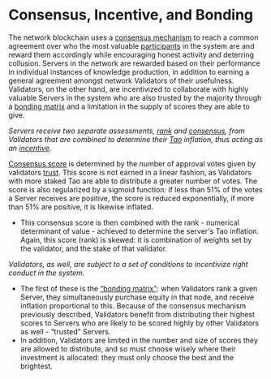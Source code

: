 # Consensus, Incentive, and Bonding

The network blockchain uses a [consensus mechanism](/src/glossary#consensus-mechanism) to reach a common agreement over who the most valuable [participants](/src/glossary#minerneuronpeernode) in the system are and reward them accordingly while encouraging honest activity and deterring collusion. Servers in the network are rewarded based on their performance in individual instances of knowledge production, in addition to earning a general agreement amongst network Validators of their usefulness. Validators, on the other hand, are incentivized to collaborate with highly valuable Servers in the system who are also trusted by the majority through a [bonding matrix](/src/glossary#bonding-matrix) and a limitation in the supply of scores they are able to give.

*Servers receive two separate assessments, [rank](/src/glossary#rank) and [consensus](/src/glossary#consensus), from Validators that are combined to determine their [Tao](/src/Glossary#tao) inflation, thus acting as an [incentive](/src/glossary#incentive).*

[Consensus score](/src/glossary#consensus) is determined by the number of approval votes given by validators [trust](/src/glossary#trust). This score is not earned in a linear fashion, as Validators with more staked Tao are able to distribute a greater number of votes. The score is also regularized by a sigmoid function: if less than 51% of the votes a Server receives are positive, the score is reduced exponentially, if more than 51% are positive, it is likewise inflated. 
- This consensus score is then combined with the rank - numerical determinant of value - achieved to determine the server's Tao inflation. Again, this score (rank) is skewed: it is combination of weights set by the validator, and the stake of that validator. 


*Validators, as well, are subject to a set of conditions to incentivize right conduct in the system.*

- The first of these is the [“bonding matrix"](/src/glossary#bonding-matrix): when Validators rank a given Server, they simultaneously purchase equity in that node, and receive inflation proportional to this. Because of the consensus mechanism previously described, Validators benefit from distributing their highest scores to Servers who are likely to be scored highly by other Validators as well - “trusted” Servers. 
- In addition, Validators are limited in the number and size of scores they are allowed to distribute, and so must choose wisely where their investment is allocated: they must only choose the best and the brightest.

